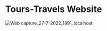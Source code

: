 # Tours-Travels Website 

![Web capture_27-7-2022_1891_localhost](https://user-images.githubusercontent.com/70787564/181249322-5a7bba79-acda-437e-8e04-389696a903b1.jpeg)

